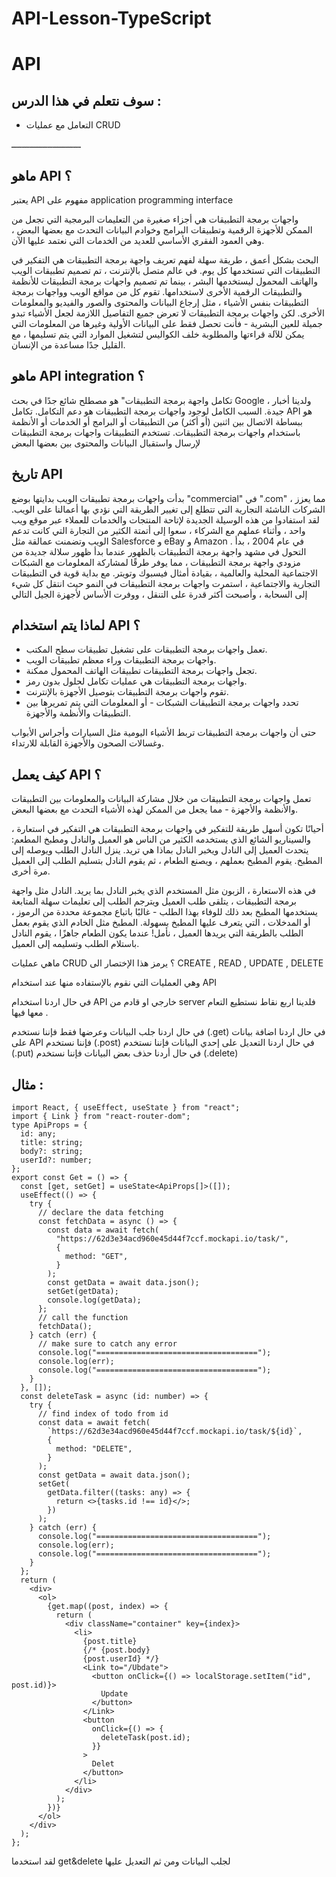 # API-Lesson-TypeScript

# API

## سوف نتعلم في هذا الدرس :


- التعامل مع عمليات  CRUD 

ـــــــــــــــــــــــــــ



## ماهو API ؟

يعتبر  API مفهوم على  application programming interface 

واجهات برمجة التطبيقات هي أجزاء صغيرة من التعليمات البرمجية التي تجعل من الممكن للأجهزة الرقمية وتطبيقات البرامج وخوادم البيانات التحدث مع بعضها البعض ، وهي العمود الفقري الأساسي للعديد من الخدمات التي نعتمد عليها الآن.

البحث بشكل أعمق ، طريقة سهلة لفهم تعريف واجهة برمجة التطبيقات هي التفكير في التطبيقات التي تستخدمها كل يوم. في عالم متصل بالإنترنت ، تم تصميم تطبيقات الويب والهاتف المحمول ليستخدمها البشر ، بينما تم تصميم واجهات برمجة التطبيقات للأنظمة والتطبيقات الرقمية الأخرى لاستخدامها. تقوم كل من مواقع الويب وواجهات برمجة التطبيقات بنفس الأشياء ، مثل إرجاع البيانات والمحتوى والصور والفيديو والمعلومات الأخرى. لكن واجهات برمجة التطبيقات لا تعرض جميع التفاصيل اللازمة لجعل الأشياء تبدو جميلة للعين البشرية - فأنت تحصل فقط على البيانات الأولية وغيرها من المعلومات التي يمكن للآلة قراءتها والمطلوبة خلف الكواليس لتشغيل الموارد التي يتم تسليمها ، مع القليل جدًا مساعدة من الإنسان.


## ماهو API integration ؟

تكامل واجهة برمجة التطبيقات" هو مصطلح شائع جدًا في بحث Google ، ولدينا أخبار جيدة. السبب الكامل لوجود واجهات برمجة التطبيقات هو دعم التكامل. تكامل API هو ببساطة الاتصال بين اثنين (أو أكثر) من التطبيقات أو البرامج أو الخدمات أو الأنظمة باستخدام واجهات برمجة التطبيقات. تستخدم التطبيقات واجهات برمجة التطبيقات لإرسال واستقبال البيانات والمحتوى بين بعضها البعض


## تاريخ API

بدأت واجهات برمجة تطبيقات الويب بدايتها بوضع "commercial" في ".com" ، مما يعزز الشركات الناشئة التجارية التي تتطلع إلى تغيير الطريقة التي نؤدي بها أعمالنا على الويب. لقد استفادوا من هذه الوسيلة الجديدة لإتاحة المنتجات والخدمات للعملاء عبر موقع ويب واحد ، وأثناء عملهم مع الشركاء ، سعوا إلى أتمتة الكثير من التجارة التي كانت تدعم الويب وتضمنت عمالقة مثل Salesforce و eBay و Amazon . في عام 2004 ، بدأ التحول في مشهد واجهة برمجة التطبيقات بالظهور عندما بدأ ظهور سلالة جديدة من مزودي واجهة برمجة التطبيقات ، مما يوفر طرقًا لمشاركة المعلومات مع الشبكات الاجتماعية المحلية والعالمية ، بقيادة أمثال فيسبوك وتويتر. مع بداية قوية في التطبيقات التجارية والاجتماعية ، استمرت واجهات برمجة التطبيقات في النمو حيث انتقل كل شيء إلى السحابة ، وأصبحت أكثر قدرة على التنقل ، ووفرت الأساس لأجهزة الجيل التالي


## لماذا يتم استخدام API ؟


- تعمل واجهات برمجة التطبيقات على تشغيل تطبيقات سطح المكتب.
- واجهات برمجة التطبيقات وراء معظم تطبيقات الويب.
- تجعل واجهات برمجة التطبيقات تطبيقات الهاتف المحمول ممكنة.
- واجهات برمجة التطبيقات هي عمليات تكامل لحلول بدون رمز.
- تقوم واجهات برمجة التطبيقات بتوصيل الأجهزة بالإنترنت.
- تحدد واجهات برمجة التطبيقات الشبكات - أو المعلومات التي يتم تمريرها بين التطبيقات والأنظمة والأجهزة.

حتى أن واجهات برمجة التطبيقات تربط الأشياء اليومية مثل السيارات وأجراس الأبواب وغسالات الصحون والأجهزة القابلة للارتداء.


## كيف يعمل API ؟

تعمل واجهات برمجة التطبيقات من خلال مشاركة البيانات والمعلومات بين التطبيقات والأنظمة والأجهزة - مما يجعل من الممكن لهذه الأشياء التحدث مع بعضها البعض.

أحيانًا تكون أسهل طريقة للتفكير في واجهات برمجة التطبيقات هي التفكير في استعارة ، والسيناريو الشائع الذي يستخدمه الكثير من الناس هو العميل والنادل ومطبخ المطعم: يتحدث العميل إلى النادل ويخبر النادل بماذا هي تريد. ينزل النادل الطلب ويوصله إلى المطبخ. يقوم المطبخ بعملهم ، ويصنع الطعام ، ثم يقوم النادل بتسليم الطلب إلى العميل مرة أخرى.

في هذه الاستعارة ، الزبون مثل المستخدم الذي يخبر النادل بما يريد. النادل مثل واجهة برمجة التطبيقات ، يتلقى طلب العميل ويترجم الطلب إلى تعليمات سهلة المتابعة يستخدمها المطبخ بعد ذلك للوفاء بهذا الطلب - غالبًا باتباع مجموعة محددة من الرموز ، أو المدخلات ، التي يتعرف عليها المطبخ بسهولة. المطبخ مثل الخادم الذي يقوم بعمل الطلب بالطريقة التي يريدها العميل ، نأمل! عندما يكون الطعام جاهزًا ، يقوم النادل باستلام الطلب وتسليمه إلى العميل.


ماهي عمليات CRUD ؟ 
يرمز هذا الإختصار الى CREATE , READ , UPDATE , DELETE

وهي العمليات التي نقوم بالإستفاده منها عند استخدام API 

في حال اردنا استخدام API خارجي او قادم من server فلدينا اربع نقاط نستطيع التعام معها فيها .

في حال اردنا جلب البيانات وعرضها فقط فإننا نستخدم (.get) 
في حال اردنا اضافة بيانات على API فإننا نستخدم (.post)
في حال اردنا التعديل على إحدي البيانات فإننا نستخدم (.put)
في حال أردنا حذف بعض البيانات فإننا نستخدم (.delete)


## مثال :
    import React, { useEffect, useState } from "react";
    import { Link } from "react-router-dom"; 
    type ApiProps = {
      id: any;
      title: string;
      body?: string;
      userId?: number;
    };
    export const Get = () => {
      const [get, setGet] = useState<ApiProps[]>([]);
      useEffect(() => {
        try {
          // declare the data fetching
          const fetchData = async () => {
            const data = await fetch(
              "https://62d3e34acd960e45d44f7ccf.mockapi.io/task/",
              {
                method: "GET",
              }
            );
            const getData = await data.json();
            setGet(getData);
            console.log(getData);
          };
          // call the function
          fetchData();
        } catch (err) {
          // make sure to catch any error
          console.log("====================================");
          console.log(err);
          console.log("====================================");
        }
      }, []);
      const deleteTask = async (id: number) => {
        try {
          // find index of todo from id
          const data = await fetch(
            `https://62d3e34acd960e45d44f7ccf.mockapi.io/task/${id}`,
            {
              method: "DELETE",
            }
          );
          const getData = await data.json();
          setGet(
            getData.filter((tasks: any) => {
              return <>{tasks.id !== id}</>;
            })
          );
        } catch (err) {
          console.log("====================================");
          console.log(err);
          console.log("====================================");
        }
      };
      return (
        <div>
          <ol>
            {get.map((post, index) => {
              return (
                <div className="container" key={index}>
                  <li>
                    {post.title}
                    {/* {post.body}
                    {post.userId} */}
                    <Link to="/Ubdate">
                      <button onClick={() => localStorage.setItem("id", post.id)}>
                        Update
                      </button>
                    </Link>
                    <button
                      onClick={() => {
                        deleteTask(post.id);
                      }}
                    >
                      Delet
                    </button>
                  </li>
                </div>
              );
            })}
          </ol>
        </div>
      );
    };
    


لقد استخدما get&delete لجلب البيانات ومن ثم التعديل عليها 

